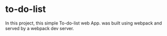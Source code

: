 # to-do-list
In this project, this simple To-do-list web App. was built using webpack and served by a webpack dev server.
